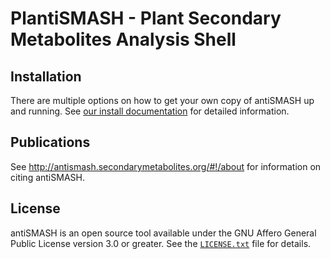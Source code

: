 PlantiSMASH - Plant Secondary Metabolites Analysis Shell
===================================================================


Installation
------------

There are multiple options on how to get your own copy of antiSMASH up and running.
See [our install documentation](https://plantismash.github.io/documentation/install/)
for detailed information.

Publications
------------

See http://antismash.secondarymetabolites.org/#!/about for information on citing
antiSMASH.

License
-------

antiSMASH is an open source tool available under the GNU Affero General Public
License version 3.0 or greater. See the [`LICENSE.txt`](LICENSE.txt) file for
details.